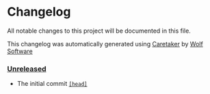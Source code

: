 # Changelog

All notable changes to this project will be documented in this file.


This changelog was automatically generated using [Caretaker](https://github.com/DevelopersToolbox/caretaker) by [Wolf Software](https://github.com/WolfSoftware)

### [Unreleased](https://github.com/DevelopersToolbox/caretaker-core/commits/master)

- The initial commit [`[head]`](https://github.com/DevelopersToolbox/caretaker-core/commit/)

